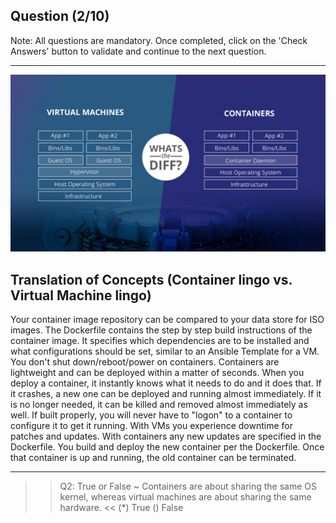 ## Question (2/10)

Note: All questions are mandatory. Once completed, click on the 'Check Answers' button to validate and continue to the next question.

---

![](./assets/Container-vs-vm.jpg)

## Translation of Concepts (Container lingo vs. Virtual Machine lingo)

Your container image repository can be compared to your data store for ISO images. The Dockerfile contains the step by step build instructions of the container image. It specifies which dependencies are to be installed and what configurations should be set, similar to an Ansible Template for a VM. You don't shut down/reboot/power on containers. Containers are lightweight and can be deployed within a matter of seconds. When you deploy a container, it instantly knows what it needs to do and it does that. If it crashes, a new one can be deployed and running almost immediately. If it is no longer needed, it can be killed and removed almost immediately as well. If built properly, you will never have to "logon" to a container to configure it to get it running. With VMs you experience downtime for patches and updates. With containers any new updates are specified in the Dockerfile. You build and deploy the new container per the Dockerfile. Once that container is up and running, the old container can be terminated.

---
>>Q2: True or False ~ Containers are about sharing the same OS kernel, whereas virtual machines are about sharing the same hardware. << 
(*) True
() False
